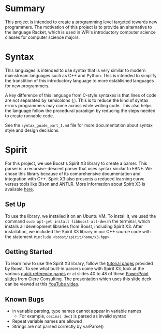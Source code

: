 # Summary
This project is intended to create a programming level targeted towards new programmers. The motivation of this project is to provide an alternative to the language Racket, which is used in WPI's introductory computer science classes for computer science majors. 
# Syntax
This languages is intended to use syntax that is very similar to modern mainstream languages such as C++ and Python. This is intended to simplify the transtition of this introductory language to more established languages for new programmers. 

A key difference of this language from C-style syntaxes is that lines of code are not separated by semicolons (;). This is to reduce the kind of syntax errors programmers may come across while writing code. This also helps the language follow the procedural paradigm by reducing the steps needed to create runnable code.

See the `syntax_guide_part_1.md` file for more documentation about syntax style and design decisions.
# Spirit
For this project, we use Boost's Spirit X3 library to create a parser. This parser is a recursive-descent parser that uses syntax similar to EBNF. We chose this library because of its comprehensive documentation and integration with C++. Spirit X3 also presents a reduced learning curve versus tools like Bison and ANTLR. More information about Spirit X3 is available [here](https://www.boost.org/doc/libs/1_76_0/libs/spirit/doc/x3/html/spirit_x3/introduction.html).

## Set Up
To use the library, we installed it on an Ubuntu VM. To install it, we used the command `sudo apt-get install libboost-all-dev` in the terminal, which installs all development libraries from Boost, including Spirit X3. After installation, we included the Spirit X3 library in our C++ source code with the statement `#include <boost/spirit/home/x3.hpp>`.

## Getting Started
To learn how to use the Spirit X3 library, follow the [tutorial pages](https://www.boost.org/doc/libs/1_76_0/libs/spirit/doc/x3/html/spirit_x3/tutorials.html) provided by Boost.
To see what built-in parsers come with Spirit X3, look at the various [quick reference pages](https://www.boost.org/doc/libs/1_76_0/libs/spirit/doc/x3/html/spirit_x3/quick_reference.html) or at slides 40 to 48 of these [PowerPoint slides](https://ciere.com/cppnow15/using_x3.pdf) from Ciere Consulting. The presentation which uses this slide deck can be viewed at this [YouTube video](https://www.youtube.com/watch?v=xSBWklPLRvw).

## Known Bugs
* In variable parsing, type names cannot appear in variable names
    - For example, `decimal dec1` is parsed as invalid syntax
* Repeat variable names are allowed
* Strings are not parsed correctly by varParse()